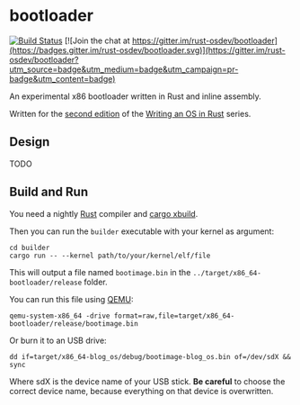 # bootloader

[![Build Status](https://travis-ci.org/rust-osdev/bootloader.svg?branch=master)](https://travis-ci.org/rust-osdev/bootloader) [![Join the chat at https://gitter.im/rust-osdev/bootloader](https://badges.gitter.im/rust-osdev/bootloader.svg)](https://gitter.im/rust-osdev/bootloader?utm_source=badge&utm_medium=badge&utm_campaign=pr-badge&utm_content=badge)

An experimental x86 bootloader written in Rust and inline assembly.

Written for the [second edition](https://github.com/phil-opp/blog_os/issues/360) of the [Writing an OS in Rust](https://os.phil-opp.com) series.

## Design

TODO

## Build and Run
You need a nightly [Rust](https://www.rust-lang.org) compiler and [cargo xbuild](https://github.com/rust-osdev/cargo-xbuild).

Then you can run the `builder` executable with your kernel as argument:

```
cd builder
cargo run -- --kernel path/to/your/kernel/elf/file
```

This will output a file named `bootimage.bin` in the `../target/x86_64-bootloader/release` folder.

You can run this file using [QEMU](https://www.qemu.org/):

```
qemu-system-x86_64 -drive format=raw,file=target/x86_64-bootloader/release/bootimage.bin
```

Or burn it to an USB drive:

```
dd if=target/x86_64-blog_os/debug/bootimage-blog_os.bin of=/dev/sdX && sync
```

Where sdX is the device name of your USB stick. **Be careful** to choose the correct device name, because everything on that device is overwritten.
